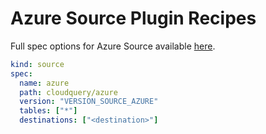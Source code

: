 # Azure Source Plugin Recipes

Full spec options for Azure Source available [here](https://github.com/cloudquery/cloudquery/blob/main/plugins/source/azure/docs/configuration.md).

```yaml copy
kind: source
spec:
  name: azure
  path: cloudquery/azure
  version: "VERSION_SOURCE_AZURE"
  tables: ["*"]
  destinations: ["<destination>"]
```
